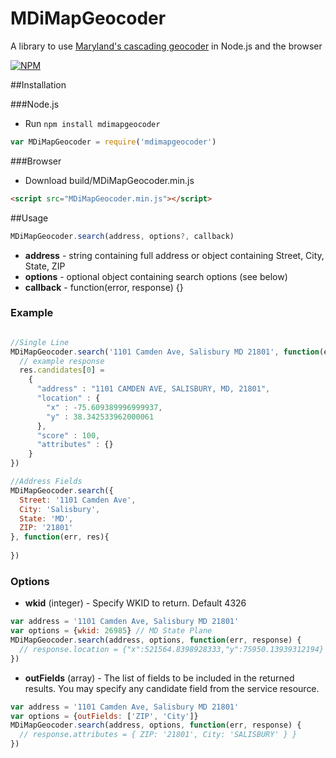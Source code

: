 MDiMapGeocoder
===============

A library to use [Maryland's cascading geocoder](http://geodata.md.gov/imap/rest/services/GeocodeServices/MD_CompositeLocatorWithZIPCodeCentroids/GeocodeServer) in Node.js and the browser

[![NPM](https://nodei.co/npm/mdimapgeocoder.png?global=true)](https://nodei.co/npm/mdimapgeocoder/)

##Installation

###Node.js

* Run `npm install mdimapgeocoder`

```javascript
var MDiMapGeocoder = require('mdimapgeocoder')
```

###Browser
* Download build/MDiMapGeocoder.min.js

```html
<script src="MDiMapGeocoder.min.js"></script>
```

##Usage

```javascript
MDiMapGeocoder.search(address, options?, callback)
```

- **address** - string containing full address or object containing Street, City, State, ZIP
- **options** - optional object containing search options (see below)
- **callback** - function(error, response) {}

### Example
```javascript

//Single Line
MDiMapGeocoder.search('1101 Camden Ave, Salisbury MD 21801', function(err, res){
  // example response
  res.candidates[0] = 
    {
      "address" : "1101 CAMDEN AVE, SALISBURY, MD, 21801",
      "location" : {
        "x" : -75.609389996999937,
        "y" : 38.342533962000061
      },
      "score" : 100,
      "attributes" : {}
    }
})

//Address Fields
MDiMapGeocoder.search({
  Street: '1101 Camden Ave',
  City: 'Salisbury',
  State: 'MD',
  ZIP: '21801'
}, function(err, res){
  
})
```

### Options
- **wkid** (integer) - Specify WKID to return. Default 4326

```javascript
var address = '1101 Camden Ave, Salisbury MD 21801'
var options = {wkid: 26985} // MD State Plane
MDiMapGeocoder.search(address, options, function(err, response) {
  // response.location = {"x":521564.8398928333,"y":75950.13939312194}
})
```

- **outFields** (array) - The list of fields to be included in the returned results. You may specify any candidate field from the service resource.

```javascript
var address = '1101 Camden Ave, Salisbury MD 21801'
var options = {outFields: ['ZIP', 'City']}
MDiMapGeocoder.search(address, options, function(err, response) {
  // response.attributes = { ZIP: '21801', City: 'SALISBURY' } }
})
```
